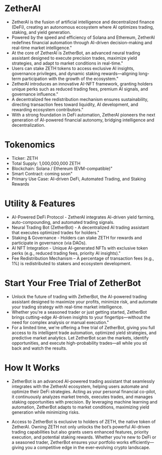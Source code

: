 # ZetherAI
- ZetherAI is the fusion of artificial intelligence and decentralized finance (DeFi), creating an autonomous ecosystem where AI optimizes trading, staking, and yield generation.
- Powered by the speed and efficiency of Solana and Ethereum, ZetherAI redefines financial automation through AI-driven decision-making and real-time market intelligence."
- At the core of ZetherAI is ZetherBot, an advanced neural trading assistant designed to execute precision trades, maximize yield strategies, and adapt to market conditions in real-time."
- Users can stake ZETH tokens to access exclusive AI insights, governance privileges, and dynamic staking rewards—aligning long-term participation with the growth of the ecosystem."
- ZetherAI introduces an innovative AI-NFT framework, granting holders unique perks such as reduced trading fees, premium AI signals, and governance influence."
- A decentralized fee redistribution mechanism ensures sustainability, directing transaction fees toward liquidity, AI development, and rewarding ecosystem contributors."
- With a strong foundation in DeFi automation, ZetherAI pioneers the next generation of AI-powered financial autonomy, bridging intelligence and decentralization.

# Tokenomics
- Ticker: ZETH
- Total Supply: 1,000,000,000 ZETH
- Blockchain: Solana / Ethereum (EVM-compatible)"
- Smart Contract: coming soon"
- Primary Use Case: AI-driven DeFi, Automated Trading, and Staking Rewards

# Utility & Features
- AI-Powered DeFi Protocol - ZetherAI integrates AI-driven yield farming, auto-compounding, and automated trading signals.
- Neural Trading Bot (ZetherBot) - A decentralized AI trading assistant that executes optimized trades for holders."
- Staking & Governance - Holders can stake ZETH for rewards and participate in governance (via DAOs).
- AI NFT Integration - Unique AI-generated NFTs with exclusive token perks (e.g., reduced trading fees, priority AI insights)."
- Fee Redistribution Mechanism – A percentage of transaction fees (e.g., 1%) is redistributed to stakers and ecosystem development.

# Start Your Free Trial of ZetherBot
- Unlock the future of trading with ZetherBot, the AI-powered trading assistant designed to maximize your profits, minimize risk, and automate your trading strategy with real-time market intelligence. 
- Whether you're a seasoned trader or just getting started, ZetherBot brings cutting-edge AI-driven insights to your fingertips—without the need for complex analysis or manual execution."
- For a limited time, we're offering a free trial of ZetherBot, giving you full access to its intelligent trade automation, optimized yield strategies, and predictive market analytics. Let ZetherBot scan the markets, identify opportunities, and execute high-probability trades—all while you sit back and watch the results.

# How It Works
- ZetherBot is an advanced AI-powered trading assistant that seamlessly integrates with the ZetherAI ecosystem, helping users automate and optimize their DeFi strategies. Acting as your personal financial co-pilot, it continuously analyzes market trends, executes trades, and manages staking opportunities with precision. By leveraging machine learning and automation, ZetherBot adapts to market conditions, maximizing yield generation while minimizing risks.

- Access to ZetherBot is exclusive to holders of ZETH, the native token of ZetherAI. Owning ZETH not only unlocks the bot’s powerful AI-driven trading capabilities but also grants users enhanced features, priority execution, and potential staking rewards. Whether you’re new to DeFi or a seasoned trader, ZetherBot ensures your portfolio works efficiently—giving you a competitive edge in the ever-evolving crypto landscape.